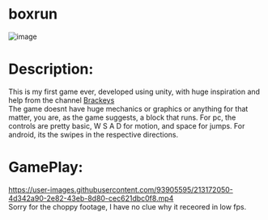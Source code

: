 # boxrun
![image](https://user-images.githubusercontent.com/93905595/212877390-ebde1291-d277-492a-abb5-a43a85f85311.png)
# Description:  
This is my first game ever, developed using unity, with huge inspiration and help from the channel [Brackeys](https://www.youtube.com/@Brackeys)  
The game doesnt have huge mechanics or graphics or anything for that matter, you are, as the game suggests, a block that runs.
For pc, the controls are pretty basic, W S A D for motion, and space for jumps.
For android, its the swipes in the respective directions.
# GamePlay: 
https://user-images.githubusercontent.com/93905595/213172050-4d342a90-2e82-43eb-8d80-cec621dbc0f8.mp4  
Sorry for the choppy footage, I have no clue why it receored in low fps.
